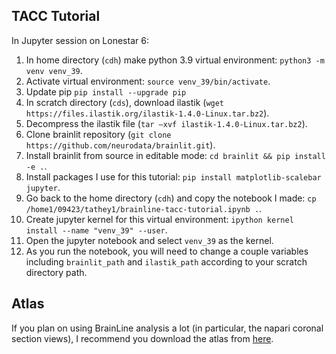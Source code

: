 TACC Tutorial
-------------

In Jupyter session on Lonestar 6:

1. In home directory (`cdh`) make python 3.9 virtual environment: `python3 -m venv venv_39`.
2. Activate virtual environment: `source venv_39/bin/activate`.
3. Update pip `pip install --upgrade pip`
4. In scratch directory (`cds`), download ilastik (`wget https://files.ilastik.org/ilastik-1.4.0-Linux.tar.bz2`).
5. Decompress the ilastik file (`tar –xvf ilastik-1.4.0-Linux.tar.bz2`).
6. Clone brainlit repository (`git clone https://github.com/neurodata/brainlit.git`).
7. Install brainlit from source in editable mode: `cd brainlit && pip install -e .`.
8. Install packages I use for this tutorial: `pip install matplotlib-scalebar jupyter`.
9. Go back to the home directory (`cdh`) and copy the notebook I made: `cp /home1/09423/tathey1/brainline-tacc-tutorial.ipynb .`.
10. Create jupyter kernel for this virtual environment: `ipython kernel install --name "venv_39" --user`.
11. Open the jupyter notebook and select `venv_39` as the kernel.
12. As you run the notebook, you will need to change a couple variables including `brainlit_path` and `ilastik_path` according to your scratch directory path.


Atlas
-----

If you plan on using BrainLine analysis a lot (in particular, the napari coronal section views), I recommend you download the atlas from [here](https://neurodata.io/data/allen_atlas/).
